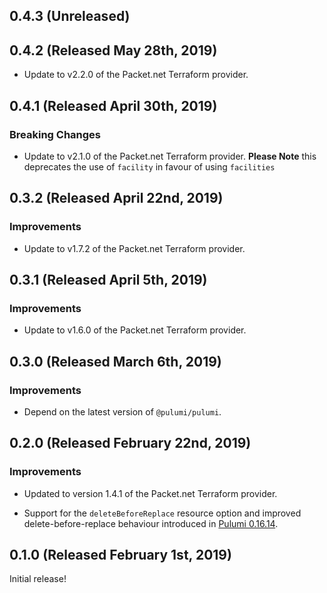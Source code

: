 ## 0.4.3 (Unreleased)

## 0.4.2 (Released May 28th, 2019)

- Update to v2.2.0 of the Packet.net Terraform provider.

## 0.4.1 (Released April 30th, 2019)

### Breaking Changes

- Update to v2.1.0 of the Packet.net Terraform provider.
  **Please Note** this deprecates the use of `facility` in favour of using `facilities`

## 0.3.2 (Released April 22nd, 2019)

### Improvements

- Update to v1.7.2 of the Packet.net Terraform provider.

## 0.3.1 (Released April 5th, 2019)

### Improvements

- Update to v1.6.0 of the Packet.net Terraform provider.

## 0.3.0 (Released March 6th, 2019)

### Improvements

- Depend on the latest version of `@pulumi/pulumi`.

## 0.2.0 (Released February 22nd, 2019)

### Improvements

- Updated to version 1.4.1 of the Packet.net Terraform provider.

- Support for the `deleteBeforeReplace` resource option and improved
  delete-before-replace behaviour introduced in [Pulumi
  0.16.14](https://github.com/pulumi/pulumi/blob/master/CHANGELOG.md#01614-released-january-31st-2019).

## 0.1.0 (Released February 1st, 2019)

Initial release!
